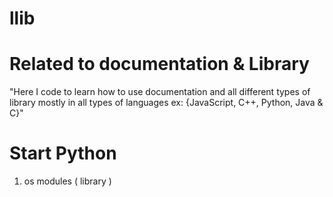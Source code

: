 # llib
# Related to documentation & Library
"Here I code to learn how to use documentation and all different types of library mostly in all types of languages ex: {JavaScript, C++, Python, Java & C}"

# Start Python
1. os modules ( library )